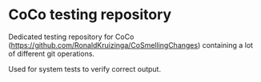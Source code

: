 # CoCo testing repository
Dedicated testing repository for CoCo (https://github.com/RonaldKruizinga/CoSmellingChanges) containing a lot of different git operations. 

Used for system tests to verify correct output.
